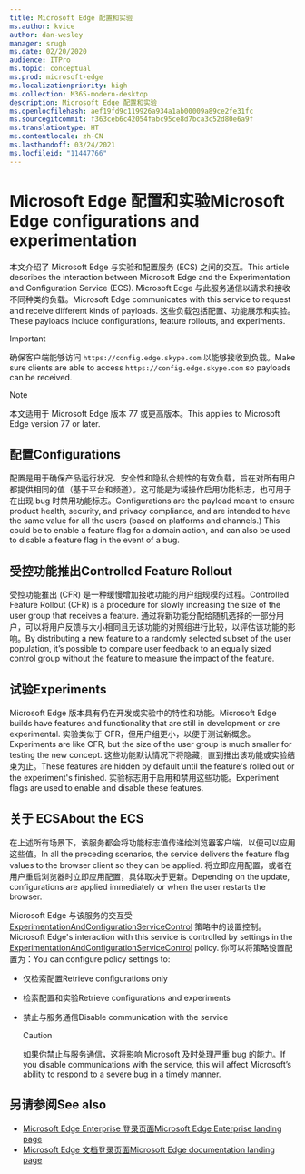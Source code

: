```yaml
---
title: Microsoft Edge 配置和实验
ms.author: kvice
author: dan-wesley
manager: srugh
ms.date: 02/20/2020
audience: ITPro
ms.topic: conceptual
ms.prod: microsoft-edge
ms.localizationpriority: high
ms.collection: M365-modern-desktop
description: Microsoft Edge 配置和实验
ms.openlocfilehash: aef19fd9c119926a934a1ab00009a89ce2fe31fc
ms.sourcegitcommit: f363ceb6c42054fabc95ce8d7bca3c52d80e6a9f
ms.translationtype: HT
ms.contentlocale: zh-CN
ms.lasthandoff: 03/24/2021
ms.locfileid: "11447766"
---
```

# <a name="microsoft-edge-configurations-and-experimentation"></a><span data-ttu-id="d3dc2-103">Microsoft Edge 配置和实验</span><span class="sxs-lookup"><span data-stu-id="d3dc2-103">Microsoft Edge configurations and experimentation</span></span>

<span data-ttu-id="d3dc2-104">本文介绍了 Microsoft Edge 与实验和配置服务 (ECS) 之间的交互。</span><span class="sxs-lookup"><span data-stu-id="d3dc2-104">This article describes the interaction between Microsoft Edge and the Experimentation and Configuration Service (ECS).</span></span> <span data-ttu-id="d3dc2-105">Microsoft Edge 与此服务通信以请求和接收不同种类的负载。</span><span class="sxs-lookup"><span data-stu-id="d3dc2-105">Microsoft Edge communicates with this service to request and receive different kinds of payloads.</span></span> <span data-ttu-id="d3dc2-106">这些负载包括配置、功能展示和实验。</span><span class="sxs-lookup"><span data-stu-id="d3dc2-106">These payloads include configurations, feature rollouts, and experiments.</span></span>

> [!IMPORTANT]
> <span data-ttu-id="d3dc2-107">确保客户端能够访问 `https://config.edge.skype.com` 以能够接收到负载。</span><span class="sxs-lookup"><span data-stu-id="d3dc2-107">Make sure clients are able to access `https://config.edge.skype.com` so payloads can be received.</span></span>

> [!NOTE]
> <span data-ttu-id="d3dc2-108">本文适用于 Microsoft Edge 版本 77 或更高版本。</span><span class="sxs-lookup"><span data-stu-id="d3dc2-108">This applies to Microsoft Edge version 77 or later.</span></span>

## <a name="configurations"></a><span data-ttu-id="d3dc2-109">配置</span><span class="sxs-lookup"><span data-stu-id="d3dc2-109">Configurations</span></span>

<span data-ttu-id="d3dc2-110">配置是用于确保产品运行状况、安全性和隐私合规性的有效负载，旨在对所有用户都提供相同的值（基于平台和频道）。这可能是为域操作启用功能标志，也可用于在出现 bug 时禁用功能标志。</span><span class="sxs-lookup"><span data-stu-id="d3dc2-110">Configurations are the payload meant to ensure product health, security, and privacy compliance, and are intended to have the same value for all the users (based on platforms and channels.) This could be to enable a feature flag for a domain action, and can also be used to disable a feature flag in the event of a bug.</span></span>

## <a name="controlled-feature-rollout"></a><span data-ttu-id="d3dc2-111">受控功能推出</span><span class="sxs-lookup"><span data-stu-id="d3dc2-111">Controlled Feature Rollout</span></span>

<span data-ttu-id="d3dc2-112">受控功能推出 (CFR) 是一种缓慢增加接收功能的用户组规模的过程。</span><span class="sxs-lookup"><span data-stu-id="d3dc2-112">Controlled Feature Rollout (CFR) is a procedure for slowly increasing the size of the user group that receives a feature.</span></span> <span data-ttu-id="d3dc2-113">通过将新功能分配给随机选择的一部分用户，可以将用户反馈与大小相同且无该功能的对照组进行比较，以评估该功能的影响。</span><span class="sxs-lookup"><span data-stu-id="d3dc2-113">By distributing a new feature to a randomly selected subset of the user population, it’s possible to compare user feedback to an equally sized control group without the feature to measure the impact of the feature.</span></span>

## <a name="experiments"></a><span data-ttu-id="d3dc2-114">试验</span><span class="sxs-lookup"><span data-stu-id="d3dc2-114">Experiments</span></span>

<span data-ttu-id="d3dc2-115">Microsoft Edge 版本具有仍在开发或实验中的特性和功能。</span><span class="sxs-lookup"><span data-stu-id="d3dc2-115">Microsoft Edge builds have features and functionality that are still in development or are experimental.</span></span> <span data-ttu-id="d3dc2-116">实验类似于 CFR，但用户组更小，以便于测试新概念。</span><span class="sxs-lookup"><span data-stu-id="d3dc2-116">Experiments are like CFR, but the size of the user group is much smaller for testing the new concept.</span></span> <span data-ttu-id="d3dc2-117">这些功能默认情况下将隐藏，直到推出该功能或实验结束为止。</span><span class="sxs-lookup"><span data-stu-id="d3dc2-117">These features are hidden by default until the feature's rolled out or the experiment's finished.</span></span> <span data-ttu-id="d3dc2-118">实验标志用于启用和禁用这些功能。</span><span class="sxs-lookup"><span data-stu-id="d3dc2-118">Experiment flags are used to enable and disable these features.</span></span>

## <a name="about-the-ecs"></a><span data-ttu-id="d3dc2-119">关于 ECS</span><span class="sxs-lookup"><span data-stu-id="d3dc2-119">About the ECS</span></span>

<span data-ttu-id="d3dc2-120">在上述所有场景下，该服务都会将功能标志值传递给浏览器客户端，以便可以应用这些值。</span><span class="sxs-lookup"><span data-stu-id="d3dc2-120">In all the preceding scenarios, the service delivers the feature flag values to the browser client so they can be applied.</span></span> <span data-ttu-id="d3dc2-121">将立即应用配置，或者在用户重启浏览器时立即应用配置，具体取决于更新。</span><span class="sxs-lookup"><span data-stu-id="d3dc2-121">Depending on the update, configurations are applied immediately or when the user restarts the browser.</span></span>

<span data-ttu-id="d3dc2-122">Microsoft Edge 与该服务的交互受 [ExperimentationAndConfigurationServiceControl](./microsoft-edge-policies.md#experimentationandconfigurationservicecontrol) 策略中的设置控制。</span><span class="sxs-lookup"><span data-stu-id="d3dc2-122">Microsoft Edge's interaction with this service is controlled by settings in the [ExperimentationAndConfigurationServiceControl](./microsoft-edge-policies.md#experimentationandconfigurationservicecontrol) policy.</span></span> <span data-ttu-id="d3dc2-123">你可以将策略设置配置为：</span><span class="sxs-lookup"><span data-stu-id="d3dc2-123">You can configure policy settings to:</span></span>

- <span data-ttu-id="d3dc2-124">仅检索配置</span><span class="sxs-lookup"><span data-stu-id="d3dc2-124">Retrieve configurations only</span></span>
- <span data-ttu-id="d3dc2-125">检索配置和实验</span><span class="sxs-lookup"><span data-stu-id="d3dc2-125">Retrieve configurations and experiments</span></span>
- <span data-ttu-id="d3dc2-126">禁止与服务通信</span><span class="sxs-lookup"><span data-stu-id="d3dc2-126">Disable communication with the service</span></span>

  > [!CAUTION]
  > <span data-ttu-id="d3dc2-127">如果你禁止与服务通信，这将影响 Microsoft 及时处理严重 bug 的能力。</span><span class="sxs-lookup"><span data-stu-id="d3dc2-127">If you disable communications with the service, this will affect Microsoft’s ability to respond to a severe bug in a timely manner.</span></span>

## <a name="see-also"></a><span data-ttu-id="d3dc2-128">另请参阅</span><span class="sxs-lookup"><span data-stu-id="d3dc2-128">See also</span></span>

- [<span data-ttu-id="d3dc2-129">Microsoft Edge Enterprise 登录页面</span><span class="sxs-lookup"><span data-stu-id="d3dc2-129">Microsoft Edge Enterprise landing page</span></span>](https://www.microsoftedgeinsider.com/enterprise)
- [<span data-ttu-id="d3dc2-130">Microsoft Edge 文档登录页面</span><span class="sxs-lookup"><span data-stu-id="d3dc2-130">Microsoft Edge documentation landing page</span></span>](./index.yml)
